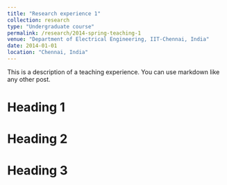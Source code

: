 ```yaml
---
title: "Research experience 1"
collection: research
type: "Undergraduate course"
permalink: /research/2014-spring-teaching-1
venue: "Department of Electrical Engineering, IIT-Chennai, India"
date: 2014-01-01
location: "Chennai, India"
---
```


This is a description of a teaching experience. You can use markdown like any other post.

Heading 1
======

Heading 2
======

Heading 3
======
